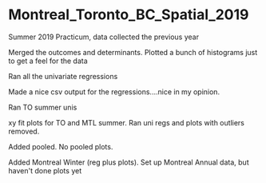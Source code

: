 # Montreal_Toronto_BC_Spatial_2019
Summer 2019 Practicum, data collected the previous year

Merged the outcomes and determinants. Plotted a bunch of histograms just to get a feel for the data

Ran all the univariate regressions

Made a nice csv output for the regressions....nice in my opinion. 

Ran TO summer unis

xy fit plots for TO and MTL summer. Ran uni regs and plots with outliers removed. 

Added pooled. No pooled plots.

Added Montreal Winter (reg plus plots). Set up Montreal Annual data, but haven't done plots yet